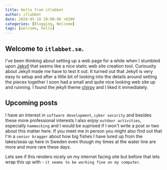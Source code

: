 ```yaml
---
title: Hello from itlabbet
author: itlabbet
date: 2020-05-10 20:00:00 +0100
categories: [Blogging, Welcome]
tags: [welcome, hello]
---
```


## Welcome to `itlabbet.se`.

I've been thinking about setting up a web page for a while when I stumbled upon [Jekyll](https://jekyllrb.com) that seems like a nice static web site creation tool.
Curiousity about Jekyll made me have to test it out. It turned out that Jekyll is very easy to setup and after a little bit of looking into the details around setting the 
pieces together I soon had a small and quite nice looking web site up and running. I found the jekyll theme [chirpy](http://github.com/cotes2020/jekyll-theme-chirpy/) 
and I liked it immediately.

## Upcoming posts

I have an interest in `software development`, `cyber security` and besides these more professional interests I also enjoy  `outdoor activities`, especially `hammocking` 
and I would be suprised if I won't write a post or two about this matter here. 
If you meet me in person you might also find out that I'm a `senior bragger` about how big fishes I have lured up from the lakes/seas up here in Sweden even though
my times at the water line are more and more rare these days.

Lets see if this renders nicely on my internet facing site but before that lets wrap this up with - `it seems to be working fine on my computer`.

 
